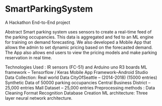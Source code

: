 # SmartParkingSystem
A Hackathon End-to-End project

Abstract
Smart parking system uses sensors to create a real-time feed of the parking occupancies. This data is aggregated and fed to an ML engine for training on demand forecasting. We also developed a Mobile App that allows the admin to set dynamic pricing based on the forecasted demand. The App also allows end users to view the pricing models and make parking reservation in real time.

Technologies Used :
IR sensors (FC-51) and Arduino uno R3 boards
ML framework – Tensorflow / Keras
Mobile App Framework–Android Studio
Data Collection:
  Real world Data
    CityOfSeattle – (2014-2018) (15000 entries)
    Synthetic Data of 50000 parking occupancies
  Central Business District – 25,000 entries
  Mall Dataset – 25,000 entries
Preprocessing methods :
  Data Cleaning
  Format Recognition
  Database Creation
ML architecture: Three layer neural network    architecture.
